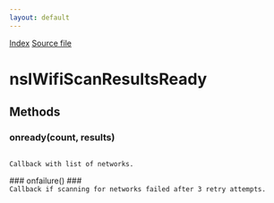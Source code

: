 ```yaml
---
layout: default
---
```

<div id='links'><a href="../index.html">Index</a>
<a href="http://dxr.mozilla.org/mozilla-central/source/dom/wifi/nsIWifi.idl">Source file</a>
</div>

# nsIWifiScanResultsReady #

## Methods ##

### onready(count, results) ###
<code>  
Callback with list of networks.  
  
</code>
### onfailure() ###
<code>  
Callback if scanning for networks failed after 3 retry attempts.  
  
</code>
